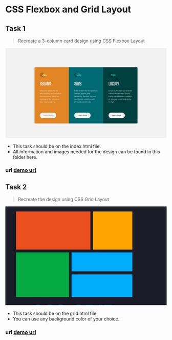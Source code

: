 # CSS Flexbox and Grid Layout

## Task 1

> Recreate a 3-column card design using CSS Flexbox Layout

![Alt text](/design/desktop-design.jpg)

* This task should be on the index.html file.
* All information and images needed for the design can be found in this folder here.

### url [demo url](https://exquisite-lolly-b39817.netlify.app)

## Task 2

> Recreate the design using CSS Grid Layout

![Alt text](/design/B%20grid-layout.PNG)

* This task should be on the grid.html file.
* You can use any background color of your choice.

### url [demo url](https://exquisite-lolly-b39817.netlify.app/grid.html)
